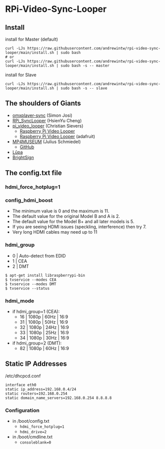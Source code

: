 
# RPi-Video-Sync-Looper

## Install

install for Master (default)
```
curl -LJs https://raw.githubusercontent.com/andrewintw/rpi-video-sync-looper/main/install.sh | sudo bash
# or
curl -LJs https://raw.githubusercontent.com/andrewintw/rpi-video-sync-looper/main/install.sh | sudo bash -s -- master
```

install for Slave
```
curl -LJs https://raw.githubusercontent.com/andrewintw/rpi-video-sync-looper/main/install.sh | sudo bash -s -- slave
```

##  The shoulders of Giants

* [omxplayer-sync](https://github.com/turingmachine/omxplayer-sync) (Simon Josi)
* [RPi_SyncLooper](https://github.com/HsienYu/RPi_SyncLooper) (HsienYu Cheng)
* [pi_video_looper](https://github.com/adafruit/pi_video_looper.git) (Christian Sievers)
	* [Raspberry Pi Video Looper](https://videolooper.de/)
	* [Raspberry Pi Video Looper](https://learn.adafruit.com/raspberry-pi-video-looper?view=all) (adafruit)
* [MP4MUSEUM](https://mp4museum.org/) (Julius Schmiedel)
	* [GitHub](https://github.com/JuliusCode/MP4MUSEUM)
* [Lūpa](https://lupaplayer.com/)
* [BrightSign](https://support.brightsign.biz/hc/en-us)


## The config.txt file

### hdmi_force_hotplug=1

### config_hdmi_boost

* The minimum value is 0 and the maximum is 11.
* The default value for the original Model B and A is 2.
* The default value for the Model B+ and all later models is 5.
* If you are seeing HDMI issues (speckling, interference) then try 7.
* Very long HDMI cables may need up to 11

### hdmi_group

* 0 | Auto-detect from EDID
* 1 | CEA
* 2 | DMT


```
$ apt-get install libraspberrypi-bin
$ tvservice --modes CEA
$ tvservice --modes DMT
$ tvservice --status
```


### hdmi_mode

* if hdmi_group=1 (CEA):
	* 16 | 1080p | 60Hz | 16:9
	* 31 | 1080p | 50Hz | 16:9
	* 32 | 1080p | 24Hz | 16:9
	* 33 | 1080p | 25Hz | 16:9
	* 34 | 1080p | 30Hz | 16:9
* if hdmi_group=2 (DMT):
	* 82 | 1080p | 60Hz | 16:9


## Static IP Addresses

/etc/dhcpcd.conf

```
interface eth0
static ip_address=192.168.0.4/24
static routers=192.168.0.254
static domain_name_servers=192.168.0.254 8.8.8.8
```


### Configuration

* in /boot/config.txt
	* `hdmi_force_hotplug=1`
	* `hdmi_drive=2`
* in /boot/cmdline.txt
	* `consoleblank=0`
